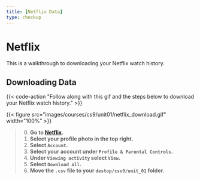 ```yaml
---
title: [Netflix Data]
type: checkup
---
```

# Netflix 

This is a walkthrough to downloading your Netflix watch history. 

## Downloading Data

{{< code-action "Follow along with this gif and the steps below to download your Netflix watch history." >}} 


{{< figure src="images/courses/cs9/unit01/netflix_download.gif" width="100%" >}}
> 0. **Go to [Netflix](https://netflix.com/).** 
> 0. **Select your profile photo in the top right.**
> 0. **Select `Account`.**
> 0. **Select your account under `Profile & Parental Controls`.**
> 0. **Under `Viewing activity` select `View`.**
> 0. **Select `Download all`.**
> 0. **Move the `.csv` file to your `destop/csv9/unit_01` folder.**


